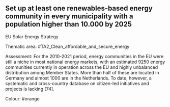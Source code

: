 ## Set up at least one renewables-based energy community in every municipality with a population higher than 10.000 by 2025
EU Solar Energy Strategy

Thematic area: #TA2_Clean_affordable_and_secure_energy

Assessment: For the 2010-2021 period, energy communities in the EU were still a niche in most national energy markets, with an estimated 9250 energy communities currently in operation across the EU and highly unbalanced distribution among Member States. More than half of these are located in Germany and almost 1000 are in the Netherlands. To date, however, a systematic and cross-country database on citizen-led initiatives and projects is lacking [74].

Colour: #orange